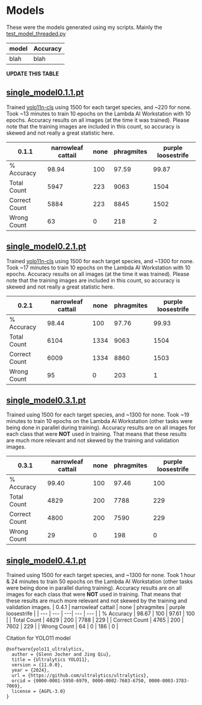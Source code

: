 # Models
These were the models generated using my scripts. Mainly the [test_model_threaded.py](https://github.com/jgeorge1316/Senior-Design-2025/blob/main/Test-Scripts/test_model_threaded.py)

| model | Accuracy  |
| --- | --- |
| blah | blah |
**UPDATE THIS TABLE**

## [single_model0.1.1.pt](https://github.com/jgeorge1316/Senior-Design-2025/blob/main/models/single_model0.1.1.pt)
Trained [yolo11n-cls](https://github.com/ultralytics/assets/releases/download/v8.3.0/yolo11n-cls.pt) using 1500 for each target species, and ~220 for none. Took ~13 minutes to train 10 epochs on the Lambda AI Workstation with 10 epochs. Accuracy results on all images (at the time it was trained). Please note that the training images are included in this count, so accuracy is skewed and not really a great statistic here.

| 0.1.1 | narrowleaf cattail | none | phragmites | purple loosestrife |
| --- | --- | ---| --- | --- |
| % Accuracy | 98.94 | 100 | 97.59 | 99.87 |
| Total Count | 5947 | 223 | 9063 | 1504 |
| Correct Count | 5884 | 223 | 8845 | 1502 |
| Wrong Count | 63 | 0 | 218 | 2 |

## [single_model0.2.1.pt](https://github.com/jgeorge1316/Senior-Design-2025/blob/main/models/single_model0.2.1.pt)
Trained [yolo11n-cls](https://github.com/ultralytics/assets/releases/download/v8.3.0/yolo11n-cls.pt) using 1500 for each target species, and ~1300 for none. Took ~17 minutes to train 10 epochs on the Lambda AI Workstation with 10 epochs. Accuracy results on all images (at the time it was trained). Please note that the training images are included in this count, so accuracy is skewed and not really a great statistic here.

| 0.2.1 | narrowleaf cattail | none | phragmites | purple loosestrife |
| --- | --- | ---| --- | --- |
| % Accuracy | 98.44 | 100 | 97.76 | 99.93 |
| Total Count | 6104 | 1334 | 9063 | 1504 |
| Correct Count | 6009 | 1334 | 8860 | 1503 |
| Wrong Count | 95 | 0 | 203 | 1 |

## [single_model0.3.1.pt](https://github.com/jgeorge1316/Senior-Design-2025/blob/main/models/single_model0.3.1.pt)
Trained using 1500 for each target species, and ~1300 for none. Took ~19 minutes to train 10 epochs on the Lambda AI Workstation (other tasks were being done in parallel during training). Accuracy results are on all images for each class that were **NOT** used in training. That means that these results are much more relevant and not skewed by the training and validation images.

| 0.3.1 | narrowleaf cattail | none | phragmites | purple loosestrife |
| --- | --- | ---| --- | --- |
| % Accuracy | 99.40 | 100 | 97.46 | 100 |
| Total Count | 4829 | 200 | 7788 | 229 |
| Correct Count | 4800 | 200 | 7590 | 229 |
| Wrong Count | 29 | 0 | 198 | 0 |

## [single_model0.4.1.pt](https://github.com/jgeorge1316/Senior-Design-2025/blob/main/models/single_model0.4.1.pt)
Trained using 1500 for each target species, and ~1300 for none. Took 1 hour & 24 minutes to train 50 epochs on the Lambda AI Workstation (other tasks were being done in parallel during training). Accuracy results are on all images for each class that were **NOT** used in training. That means that these results are much more relevant and not skewed by the training and validation images.
| 0.4.1 | narrowleaf cattail | none | phragmites | purple loosestrife |
| --- | --- | ---| --- | --- |
| % Accuracy | 98.67 | 100 | 97.61 | 100 |
| Total Count | 4829 | 200 | 7788 | 229 |
| Correct Count | 4765 | 200 | 7602 | 229 |
| Wrong Count | 64 | 0 | 186 | 0 |

Citation for YOLO11 model
```
@software{yolo11_ultralytics,
  author = {Glenn Jocher and Jing Qiu},
  title = {Ultralytics YOLO11},
  version = {11.0.0},
  year = {2024},
  url = {https://github.com/ultralytics/ultralytics},
  orcid = {0000-0001-5950-6979, 0000-0002-7603-6750, 0000-0003-3783-7069},
  license = {AGPL-3.0}
}
```